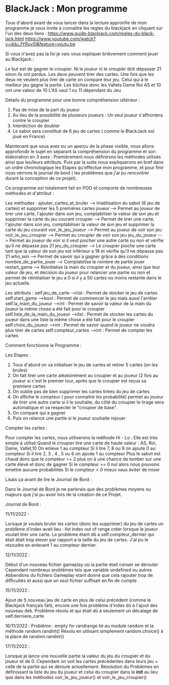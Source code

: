 # BlackJack : Mon programme

Tous d'abord avant de vous lancer dans la lecture appronfie de mon programme je vous invite à connaitre les regles du blackjack en cliquant sur l'un des deux liens :
https://www.guide-blackjack.com/regles-du-black-jack.html 
https://www.youtube.com/watch?v=ddu_fYRuv5I&feature=youtu.be 

Si vous n'avez pas la foi je vais vous expliquer brièvement comment jouer au Blackjack :

Le but est de gagner le croupier.
Ni le joueur ni le croupier doit dépasser 21 sinon ils ont perdus. 
Les deux peuvent tirer des cartes. 
Une fois que les deux ne veulent plus tirer de carte on compare leur jeu.
Celui qui à le meilleur jeu gagne la partie.
Les bûches donc les Vallets Dame Roi AS et 10  ont une valeur de 10 
L'AS vaut 1 ou 11 dépendant du Jeu 


Détails du programme pour une bonne compréhension ultérieur :

1. Pas de mise de la part du joueur 
2. Au lieu de la possibilité de plusieurs joueurs : Un seul joueur s'affrontera contre le croupier
3. Interdiction de doubler 
4. Le sabot sera constitué de 6 jeu de cartes ( comme le BlackJack est joué en France)

Maintenant que vous avez eu un aperçu de la phase visible, nous allons approfondir le sujet en séparant la compréhension du programme et son élaboration en 3 axes :
Premièrement nous définirons les méthodes utilisés ainsi que les/leurs attributs. Puis par la suite nous expliquerons en bref dans un ordre chronologique les Etapes qu'effectue mon programme, et pour finir nous verrons le journal de bord ( les problèmes que j'ai pu rencontrer durant la conception de ce projet).

Ce programme est totalement fait en POO et comporte de nombreuses méthodes et d'attribut : 

Les méthodes : 
ajouter_cartes_et_bruler --> Iniatilisation du sabot (6 jeu de cartes) et supprimer les 5 premières cartes
joueur --> Permet au joueur de tirer une carte, l'ajouter dans son jeu, comptabiliser la valeur de son jeu et supprimer la carte du jeu courant
croupier --> Permet de tirer une carte, l'ajouter dans son jeu, comptabiliser la valeur de son jeu et supprimer la carte du jeu courant
voir_le_jeu_joueur --> Permet au joueur de voir son jeu 
voir_le_jeu_croupier --> Permet au croupier de voir son jeu 
jeu_du_joueur --> Permet au joueur de voir si il veut piocher une autre carte ou non et vérifie qu'il ne dépasse pas 21
jeu_du_croupier --> Le croupier pioche une carte tant que la valeur de son jeu est inférieur a 18 et vérifie qu'il ne dépasse pas 21
who_win --> Permet de savoir qui a gagner grâce à des conditions
nombre_de_partie_jouer --> Comptabilise le nombre de partie jouer
restart_game --> Reinitialise la main du croupier et du joueur, ainsi que leur valeur de jeu, et décision du joueur pour relancer une partie ou non et permet de réinitialiser le jeu a 0 si il y a 50 cartes ou moins restante dans le jeu actuelle.



Les attributs :
self.jeu_de_carte -->list : Permet de stocker le jeu de cartes 
self.start_game -->bool :  Permet de commencer le jeu mais aussi l'arrêter 
self.la_main_du_joueur -->int : Permet de savoir la valeur de la main du joueur la même chose a été fait pour le croupier
self.liste_de_la_main_du_joueur -->list : Permet de stocker les cartes du joueur dans une liste la même chose a été fait pour le croupier
self.choix_du_joueur -->int : Permet de savoir quand le joueur ne voudra plus tirer de cartes
self.compteur_cartes -->int : Permet de compter les cartes

Comment fonctionne le Programme : 

Les Etapes :

1. Tous d'abord on va initialiser le jeu de cartes et retirer 5 cartes (on les brules)
2. On fait tirer une carte aléatoirement au croupier et au joueur (2 fois au joueur si c'est le premier tour, après que le croupier est reçus sa premiere cartes
3. On oublie pas de bien supprimer les cartes tirées du jeu de cartes
4. On affiche le compteur ( pour connaitre les probabilité) permet au joueur de tirer une autre carte si il le souhaite, du côté du croupier le tirage sera automatique et va respecter le "croupier de base".
5. On compare qui a gagner 
6. Puis on relance une partie si le joueur souhaite rejouer

Compter les cartes : 

Pour compter les cartes, nous utiliserons la méthode Hi - Lo : 
Elle est très simple à utilisé 
Quand le croupier tire une carte de haute valeur : AS, Roi, Dame, Vallet,10 On enleve 1 au compteur
Si il tire 7, 8 ou 9 on ajoute 0 au compteur
Si il tire 2, 3 , 4 , 5 ou 6 on ajoute 1 au compteur 
Plus le sabot est chaud donc que le compteur >= 2 plus on à une chance de tomber sur une carte élevé et donc de gagner
Si le compteur == 0 nul alors nous pouvons émettre aucune probabilités
Si le compteur < 0 mieux vaux éviter de miser 

Lisais ça avant de lire le Journal de Bord : 

Dans le Journal de Bord je ne parlerais que des problèmes moyens ou majeurs que j'ai pu avoir lors de la création de ce Projet. 

Journal de Bord : 

11/11/2022 : 

Lorsque je voulais bruler les cartes (donc les supprimer) du jeu de cartes un problème d'index avait lieu : list index out of range créer lorsque le joueur voulait tirer une carte.
Le problème étant dû a self.compteur_dernier qui était était trop elever par rapport a la taille du jeu de cartes. 
J'ai pu le résoudre en enlevant 1 au compteur dernier.

12/11/2022 : 

Début d'un nouveau fichier gameplay où la partie était censer se dérouler
Cependant nombreux problèmes tels que variable undefined ou autres 
Abbendons du fichiers Gameplay etant donné que cela rajouter trop de difficultés et aussi que un seul fichier suffisait en fin de compte


15/11/2022 : 

Ajout de 5 nouveau jeu de carte en plus de celui précèdent (comme le Blackjack français fait), encore une fois problème d'index dû à l'ajout des nouveau dek.
Problème résolu et qui était dû à seulement un décalage de self.derniere_carte

16/11/2022 : 
Problème : empty for randrange lié au module random et la méthode random.randint() 
Résolu en utilisant simplement random.choice() à la place de random.randint()

17/11/2022 : 

Lorsque je lance une nouvelle partie la valeur du jeu du croupier et du joueur et de 0.
Cependant on voit les cartes précèdentes dans leurs jeu + celle de la partie qui se déroule actuellement.
Résolution du Problèmes en définissant la liste du jeu du joueur et celui du croupier dans le __init__ au lieu que dans les méthodes voir_le_jeu_joueur() et voir_le_jeu_croupier()


